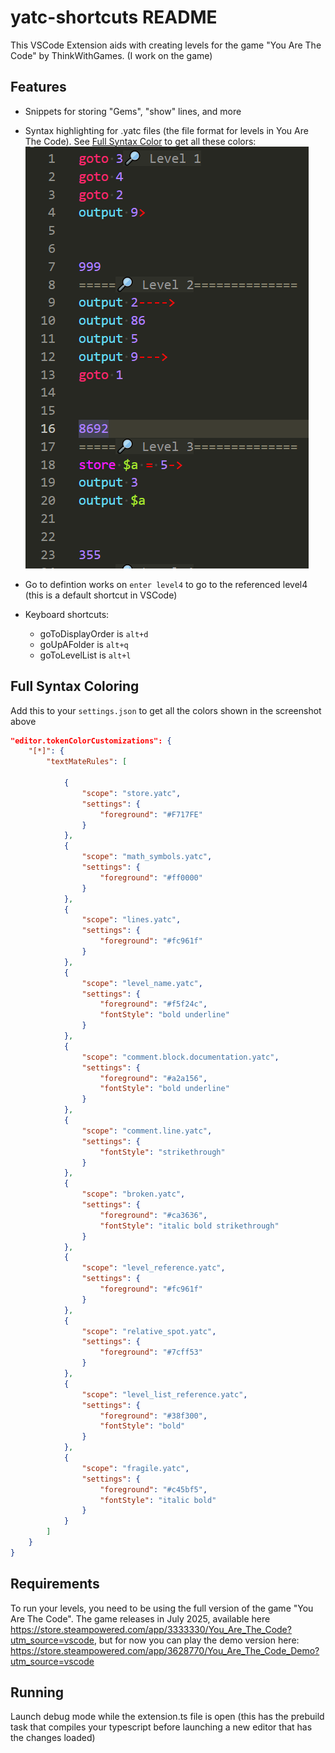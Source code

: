 # yatc-shortcuts README

This VSCode Extension aids with creating levels for the game "You Are The Code" by ThinkWithGames. (I work on the game)

## Features

* Snippets for storing "Gems", "show" lines, and more
* Syntax highlighting for .yatc files (the file format for levels in You Are The Code). See [Full Syntax Color](#full-syntax-coloring) to get all these colors:
![feature X](images/highlighting_image.png)


* Go to defintion works on `enter level4` to go to the referenced level4 (this is a default shortcut in VSCode)
* Keyboard shortcuts:
    - goToDisplayOrder is `alt+d`
    - goUpAFolder is `alt+q`
    - goToLevelList is `alt+l`

## Full Syntax Coloring

Add this to your `settings.json` to get all the colors shown in the screenshot above
```json
"editor.tokenColorCustomizations": {
    "[*]": {
        "textMateRules": [
            
            {
                "scope": "store.yatc",
                "settings": {
                    "foreground": "#F717FE"
                }
            },
            {
                "scope": "math_symbols.yatc",
                "settings": {
                    "foreground": "#ff0000"
                }
            },
            {
                "scope": "lines.yatc",
                "settings": {
                    "foreground": "#fc961f"
                }
            },
            {
                "scope": "level_name.yatc",
                "settings": {
                    "foreground": "#f5f24c",
                    "fontStyle": "bold underline"
                }
            },
            {
                "scope": "comment.block.documentation.yatc",
                "settings": {
                    "foreground": "#a2a156",
                    "fontStyle": "bold underline"
                }
            },
            {
                "scope": "comment.line.yatc",
                "settings": {
                    "fontStyle": "strikethrough"
                }
            },
            {
                "scope": "broken.yatc",
                "settings": {
                    "foreground": "#ca3636",
                    "fontStyle": "italic bold strikethrough"
                }
            },
            {
                "scope": "level_reference.yatc",
                "settings": {
                    "foreground": "#fc961f"
                }
            },
            {
                "scope": "relative_spot.yatc",
                "settings": {
                    "foreground": "#7cff53"
                }
            },
            {
                "scope": "level_list_reference.yatc",
                "settings": {
                    "foreground": "#38f300",
                    "fontStyle": "bold"
                }
            },
            {
                "scope": "fragile.yatc",
                "settings": {
                    "foreground": "#c45bf5",
                    "fontStyle": "italic bold"
                }
            }
        ]
    }
}
```

## Requirements

To run your levels, you need to be using the full version of the game "You Are The Code". The game releases in July 2025, available here https://store.steampowered.com/app/3333330/You_Are_The_Code?utm_source=vscode, but for now you can play the demo version here: https://store.steampowered.com/app/3628770/You_Are_The_Code_Demo?utm_source=vscode


## Running

Launch debug mode while the extension.ts file is open (this has the prebuild task that compiles your typescript before launching a new editor that has the changes loaded)